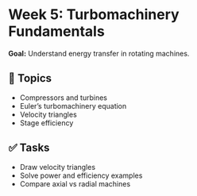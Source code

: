 # Week 5: Turbomachinery Fundamentals

**Goal:** Understand energy transfer in rotating machines.

## 🔧 Topics
- Compressors and turbines
- Euler’s turbomachinery equation
- Velocity triangles
- Stage efficiency

## ✅ Tasks
- Draw velocity triangles
- Solve power and efficiency examples
- Compare axial vs radial machines
